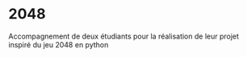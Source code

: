 # 2048

Accompagnement de deux étudiants pour la réalisation de leur projet inspiré du jeu 2048 en python
